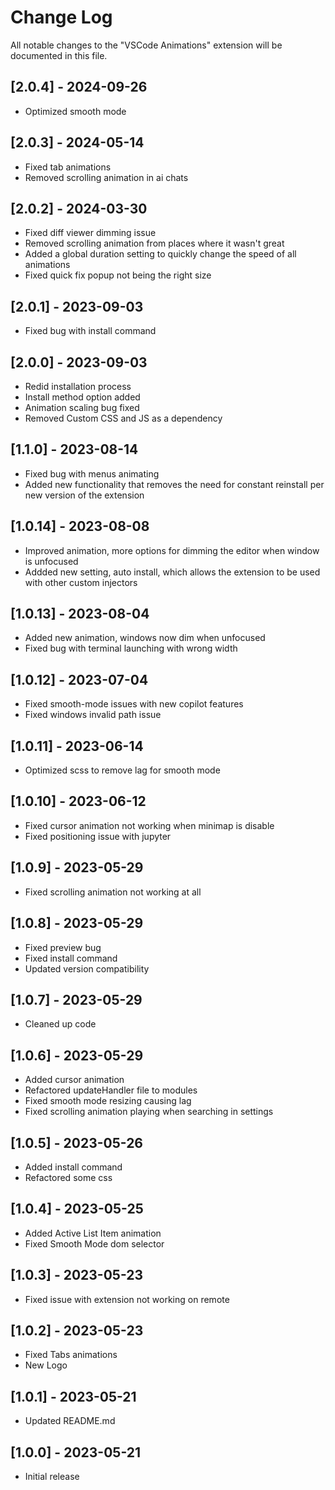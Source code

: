 # Change Log

All notable changes to the "VSCode Animations" extension will be documented in this file.

<!-- ## [version] - yyyy-mm-dd -->

## [2.0.4] - 2024-09-26

- Optimized smooth mode

## [2.0.3] - 2024-05-14

- Fixed tab animations
- Removed scrolling animation in ai chats

## [2.0.2] - 2024-03-30

- Fixed diff viewer dimming issue
- Removed scrolling animation from places where it wasn't great
- Added a global duration setting to quickly change the speed of all animations
- Fixed quick fix popup not being the right size

## [2.0.1] - 2023-09-03

- Fixed bug with install command

## [2.0.0] - 2023-09-03

- Redid installation process
- Install method option added
- Animation scaling bug fixed
- Removed Custom CSS and JS as a dependency

## [1.1.0] - 2023-08-14

- Fixed bug with menus animating
- Added new functionality that removes the need for constant reinstall per new version of the extension

## [1.0.14] - 2023-08-08

- Improved animation, more options for dimming the editor when window is unfocused
- Addded new setting, auto install, which allows the extension to be used with other custom injectors

## [1.0.13] - 2023-08-04

- Added new animation, windows now dim when unfocused
- Fixed bug with terminal launching with wrong width

## [1.0.12] - 2023-07-04

- Fixed smooth-mode issues with new copilot features
- Fixed windows invalid path issue

## [1.0.11] - 2023-06-14

- Optimized scss to remove lag for smooth mode

## [1.0.10] - 2023-06-12

- Fixed cursor animation not working when minimap is disable
- Fixed positioning issue with jupyter

## [1.0.9] - 2023-05-29

- Fixed scrolling animation not working at all

## [1.0.8] - 2023-05-29

- Fixed preview bug
- Fixed install command
- Updated version compatibility

## [1.0.7] - 2023-05-29

- Cleaned up code

## [1.0.6] - 2023-05-29

- Added cursor animation
- Refactored updateHandler file to modules
- Fixed smooth mode resizing causing lag
- Fixed scrolling animation playing when searching in settings

## [1.0.5] - 2023-05-26

- Added install command
- Refactored some css

## [1.0.4] - 2023-05-25

- Added Active List Item animation
- Fixed Smooth Mode dom selector

## [1.0.3] - 2023-05-23

- Fixed issue with extension not working on remote

## [1.0.2] - 2023-05-23

- Fixed Tabs animations
- New Logo

## [1.0.1] - 2023-05-21

- Updated README.md

## [1.0.0] - 2023-05-21

- Initial release
